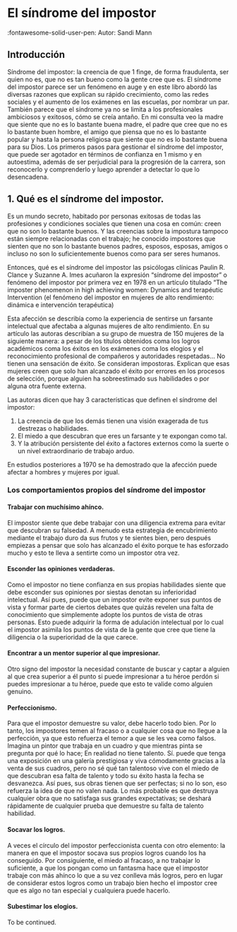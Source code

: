 # El síndrome del impostor

:fontawesome-solid-user-pen: Autor: Sandi Mann

## Introducción

Síndrome del impostor: la creencia de que 1 finge, de forma fraudulenta, ser quien no es, que no es tan bueno como la gente cree que es.
El síndrome del impostor parece ser un fenómeno en auge y en este libro abordó las diversas razones que explican su rápido crecimiento, como las redes sociales y el aumento de los exámenes en las escuelas, por nombrar un par. También parece que el síndrome ya no se limita a los profesionales ambiciosos y exitosos, cómo se creía antaño. En mi consulta veo la madre que siente que no es lo bastante buena madre, el padre que cree que no es lo bastante buen hombre, el amigo que piensa que no es lo bastante popular y hasta la persona religiosa que siente que no es lo bastante buena para su Dios.
Los primeros pasos para gestionar el síndrome del impostor, que puede ser agotador en términos de confianza en 1 mismo y en autoestima, además de ser perjudicial para la progresión de la carrera, son reconocerlo y comprenderlo y luego aprender a detectar lo que lo desencadena.


## 1. Qué es el síndrome del impostor.

Es un mundo secreto, habitado por personas exitosas de todas las profesiones y condiciones sociales que tienen una cosa en común: creen que no son lo bastante buenos. Y las creencias sobre la impostura tampoco están siempre relacionadas con el trabajo; he conocido impostores que sienten que no son lo bastante buenos padres, esposos, esposas, amigos o incluso no son lo suficientemente buenos como para ser seres humanos.

Entonces, qué es el síndrome del impostor
las psicólogas clínicas Paulin R. Clance y Suzanne A. Imes acuñaron la expresión “síndrome del impostor” o fenómeno del impostor por primera vez en 1978 en un artículo titulado “The imposter phenomenon in high achieving women: Dynamics and terapéutic Intervention (el fenómeno del impostor en mujeres de alto rendimiento: dinámica e intervención terapéutica)

Esta afección se describía como la experiencia de sentirse un farsante intelectual que afectaba a algunas mujeres de alto rendimiento. En su artículo las autoras describían a su grupo de muestra de 150 mujeres de la siguiente manera: a pesar de los títulos obtenidos coma los logros académicos coma los éxitos en los exámenes coma los elogios y el reconocimiento profesional de compañeros y autoridades respetadas... No tienen una sensación de éxito. Se consideran impostoras. Explican que esas mujeres creen que solo han alcanzado el éxito por errores en los procesos de selección, porque alguien ha sobreestimado sus habilidades o por alguna otra fuente externa.

Las autoras dicen que hay 3 características que definen el síndrome del impostor:

1.	La creencia de que los demás tienen una visión exagerada de tus destrezas o habilidades.
2.	El miedo a que descubran que eres un farsante y te expongan como tal.
3.	Y la atribución persistente del éxito a factores externos como la suerte o un nivel extraordinario de trabajo arduo.

En estudios posteriores a 1970 se ha demostrado que la afección puede afectar a hombres y mujeres por igual.


### Los comportamientos propios del síndrome del impostor

#### Trabajar con muchísimo ahínco.

El impostor siente que debe trabajar con una diligencia extrema para evitar que descubran su falsedad. A menudo esta estrategia de encubrimiento mediante el trabajo duro da sus frutos y te sientes bien, pero después empiezas a pensar que solo has alcanzado el éxito porque te has esforzado mucho y esto te lleva a sentirte como un impostor otra vez.

#### Esconder las opiniones verdaderas.

Como el impostor no tiene confianza en sus propias habilidades siente que debe esconder sus opiniones por siestas denotan su inferioridad intelectual. Así pues, puede que un impostor evite exponer sus puntos de vista y formar parte de ciertos debates que quizás revelen una falta de conocimiento que simplemente adopte los puntos de vista de otras personas. Esto puede adquirir la forma de adulación intelectual por lo cual el impostor asimila los puntos de vista de la gente que cree que tiene la diligencia o la superioridad de la que carece.

#### Encontrar a un mentor superior al que impresionar.

Otro signo del impostor la necesidad constante de buscar y captar a alguien al que crea superior a él punto si puede impresionar a tu héroe perdón si puedes impresionar a tu héroe, puede que esto te valide como alguien genuino.

#### Perfeccionismo.

Para que el impostor demuestre su valor, debe hacerlo todo bien. Por lo tanto, los impostores temen al fracaso o a cualquier cosa que no llegue a la perfección, ya que esto refuerza el temor a que se les vea como falsos. Imagina un pintor que trabaja en un cuadro y que mientras pinta se pregunta por qué lo hace; En realidad no tiene talento. Sí. puede que tenga una exposición en una galería prestigiosa y viva cómodamente gracias a la venta de sus cuadros, pero no sé qué tan talentoso vive con el miedo de que descubran esa falta de talento y todo su éxito hasta la fecha se desvanezca. Así pues, sus obras tienen que ser perfectas; si no lo son, eso refuerza la idea de que no valen nada. Lo más probable es que destruya cualquier obra que no satisfaga sus grandes expectativas; se deshará rápidamente de cualquier prueba que demuestre su falta de talento habilidad.

#### Socavar los logros.

A veces el círculo del impostor perfeccionista cuenta con otro elemento: la manera en que el impostor socava sus propios logros cuando los ha conseguido. Por consiguiente, el miedo al fracaso, a no trabajar lo suficiente, a que los pongan como un fantasma hace que el impostor trabaje con más ahínco lo que a su vez conlleva más logros, pero en lugar de considerar estos logros como un trabajo bien hecho el impostor cree que es algo no tan especial y cualquiera puede hacerlo.

#### Subestimar los elogios.

To be continued.
